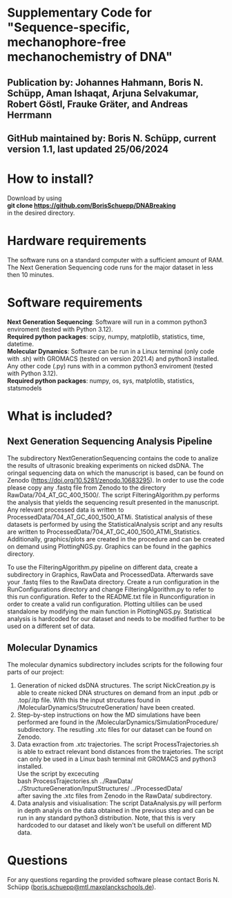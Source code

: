 # Supplementary Code for "Sequence-specific, mechanophore-free mechanochemistry of DNA"

## Publication by: Johannes Hahmann, Boris N. Schüpp, Aman Ishaqat, Arjuna Selvakumar, Robert Göstl, Frauke Gräter, and Andreas Herrmann

## GitHub maintained by: Boris N. Schüpp, current version 1.1, last updated 25/06/2024 



# How to install?
Download by using\
**git clone https://github.com/BorisSchuepp/DNABreaking** \
in the desired directory.

# Hardware requirements
The software runs on a standard computer with a sufficient amount of RAM. The Next Generation Sequencing code runs for the 
major dataset in less then 10 minutes.  

# Software requirements
**Next Generation Sequencing**: Software will run in a common python3 enviroment (tested with Python 3.12). \
**Required python packages**: scipy, numpy, matplotlib, statistics, time, datetime.\
**Molecular Dynamics**: Software can be run in a Linux terminal (only code with .sh) with GROMACS (tested on version 2021.4) and python3 installed. 
Any other code (.py) runs with in a common python3 enviroment (tested with Python 3.12). \
**Required python packages**: numpy, os, sys, matplotlib, statistics, statsmodels

# What is included?

## Next Generation Sequencing Analysis Pipeline
The subdirectory NextGenerationSequencing contains the code to analize the results of ultrasonic breaking experiments on nicked dsDNA.
The oringal sequencing data on which the manuscript is based, can be found on Zenodo (https://doi.org/10.5281/zenodo.10683295). In order to use the code please copy any .fastq file from Zenodo to the directory RawData/704_AT_GC_400_1500/. The script FilteringAlgorithm.py performs the analysis that yields the sequencing result presented in the manuscript. Any relevant processed data is written to ProcessedData/704_AT_GC_400_1500_ATMi. Statistical analysis of these datasets is performed by using the StatisticalAnalysis script and any results are written to ProcessedData/704_AT_GC_400_1500_ATMi_Statistics. Additionally, graphics/plots are created in the procedure and can be created on demand using PlottingNGS.py. Graphics can be found in the gaphics directory. 

To use the FilteringAlgorithm.py pipeline on different data, create a subdirectory in Graphics, RawData and ProcessedData. Afterwards 
save your .fastq files to the RawData directory. Create a run configuration in the RunConfigurations directory and change FilteringAlgorithm.py to 
refer to this run configuration. Refer to the README.txt file in Runconfiguration in order to create a valid run configuration. Plotting ultilies can be used
standalone by modifying the main function in PlottingNGS.py. Statistical analysis is hardcoded for our dataset and needs to be modified further to be used on a different set of data. 

## Molecular Dynamics
The molecular dynamics subdirectory includes scripts for the following four parts of our project:
1. Generation of nicked dsDNA structures. The script NickCreation.py is able to create nicked DNA structures on demand from an input .pdb or .top/.itp file. With this the input strcutures found in /MolecularDynamics/StrucutreGeneration/ have been created. 
2. Step-by-step instructions on how the MD simulations have been performed are found in the /MolecularDynamics/SimulationProcedure/ subdirectory. The resutling .xtc files for our dataset can be found on Zenodo.
3. Data exraction from .xtc trajectories. The script ProcessTrajectories.sh is able to extract relevant bond distances from the trajetories. The script can only be used in a Linux bash terminal mit GROMACS and python3 installed. \
Use the script by excecuting \
bash ProcessTrajectories.sh ../RawData/ ../StructureGeneration/InputStructures/ ../ProcessedData/ \
after saving the .xtc files from Zenodo in the RawData/ subdirectory.
4. Data analysis and visiualisation: The script DataAnalysis.py will perform in depth analyis on the data obtained in the previous step and can be run in any standard python3 distribution. Note, that this is very hardcoded to our dataset and likely won't be usefull on different MD data. 

# Questions
For any questions regarding the provided software please contact Boris N. Schüpp (boris.schuepp@mtl.maxplanckschools.de).
